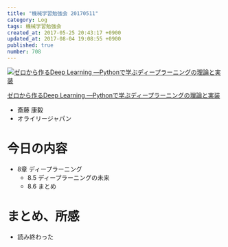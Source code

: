 ```yaml
---
title: "機械学習勉強会 20170511"
category: Log
tags: 機械学習勉強会
created_at: 2017-05-25 20:43:17 +0900
updated_at: 2017-08-04 19:08:55 +0900
published: true
number: 708
---
```


<div class="asin">
<div class="asin-image"><a href="https://www.amazon.co.jp/exec/obidos/ASIN/4873117585/nownabe0c-22/" rel="nofollow noopener" target="_blank"><img src="http://images-jp.amazon.com/images/P/4873117585.09._SL160_.jpg" alt="ゼロから作るDeep Learning ―Pythonで学ぶディープラーニングの理論と実装" title="ゼロから作るDeep Learning ―Pythonで学ぶディープラーニングの理論と実装"></a></div>
<div class="asin-detail">
<p><a href="https://www.amazon.co.jp/exec/obidos/ASIN/4873117585/nownabe0c-22/" rel="nofollow noopener" target="_blank">ゼロから作るDeep Learning ―Pythonで学ぶディープラーニングの理論と実装</a></p>
<ul>
<li>斎藤 康毅</li>
<li>オライリージャパン</li>
</ul>
</div>

<p></p>
</div>

# 今日の内容
* 8章 ディープラーニング
    * 8.5 ディープラーニングの未来
    * 8.6 まとめ



# まとめ、所感
* 読み終わった
